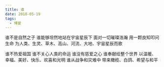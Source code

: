 ```yaml
---
title: 谁
date: 2018-05-19
tags:
  - 博爱
---
```


谁不是自然之子
谁能够坦然地站在宇宙星辰下
面对一切璀璨浩瀚
用一颗良知叩问生命
为人类、生灵、草木、高山、河流、大地、宇宙星辰而歌
<!--more-->
谁不热爱祖国
谁不关心人类的命运
谁没有慈爱之心
谁奉献给整个世界
以温暖、幸福、美好、快乐、欢喜和光明
谁从战争和灾难中
带来橄榄、白鸽、希望与和平